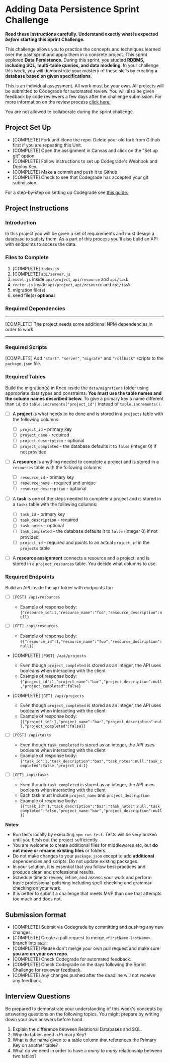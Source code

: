 # Adding Data Persistence Sprint Challenge

**Read these instructions carefully. Understand exactly what is expected _before_ starting this Sprint Challenge.**

This challenge allows you to practice the concepts and techniques learned over the past sprint and apply them in a concrete project. This sprint explored **Data Persistence**. During this sprint, you studied **RDBMS, including SQL, multi-table queries, and data modeling**. In your challenge this week, you will demonstrate your mastery of these skills by creating **a database based on given specifications**.

This is an individual assessment. All work must be your own. All projects will be submitted to Codegrade for automated review. You will also be given feedback by code reviewers a few days after the challenge submission. For more information on the review process [click here.](https://www.notion.so/lambdaschool/How-to-View-Feedback-in-CodeGrade-c5147cee220c4044a25de28bcb6bb54a)

You are not allowed to collaborate during the sprint challenge.

## Project Set Up

- [COMPLETE] Fork and clone the repo. Delete your old fork from Github first if you are repeating this Unit.
- [COMPLETE] Open the assignment in Canvas and click on the "Set up git" option.
- [COMPLETE] Follow instructions to set up Codegrade's Webhook and Deploy Key.
- [COMPLETE] Make a commit and push it to Github.
- [COMPLETE] Check to see that Codegrade has accepted your git submission.

For a step-by-step on setting up Codegrade see [this guide.](https://www.notion.so/lambdaschool/Submitting-an-assignment-via-Code-Grade-A-Step-by-Step-Walkthrough-07bd65f5f8364e709ecb5064735ce374)

## Project Instructions

### Introduction

In this project you will be given a set of requirements and must design a database to satisfy them. As a part of this process you'll also build an API with endpoints to access the data.

### Files to Complete

1. [COMPLETE] `index.js`
2. [COMPLETE] `api/server.js` 
3. `model.js` inside `api/project`, `api/resource` and `api/task`
4. `router.js` inside `api/project`, `api/resource` and `api/task`
5. migration file(s)
6. seed file(s) **optional**

### Required Dependencies
*************
[COMPLETE] The project needs some additional NPM dependencies in order to work.
*************
### Required Scripts

[COMPLETE] Add `"start"`. `"server"`, `"migrate"` and `"rollback"` scripts to the `package.json` file.

### Required Tables

Build the migration(s) in Knex inside the `data/migrations` folder using appropriate data types and constraints. **You must use the table names and the column names described below.** To give a primary key a name different than `id`, do `table.increments("project_id")` instead of `table.increments()`.

- [ ] A **project** is what needs to be done and is stored in a `projects` table with the following columns:

  - [ ] `project_id` - primary key
  - [ ] `project_name` - required
  - [ ] `project_description` - optional
  - [ ] `project_completed` - the database defaults it to `false` (integer 0) if not provided

- [ ] A **resource** is anything needed to complete a project and is stored in a `resources` table with the following columns:

  - [ ] `resource_id` - primary key
  - [ ] `resource_name` - required and unique
  - [ ] `resource_description` - optional

- [ ] A **task** is one of the steps needed to complete a project and is stored in a `tasks` table with the following columns:

  - [ ] `task_id` - primary key
  - [ ] `task_description` - required
  - [ ] `task_notes` - optional
  - [ ] `task_completed` - the database defaults it to `false` (integer 0) if not provided
  - [ ] `project_id` - required and points to an actual `project_id` in the `projects` table

- [ ] A **resource assignment** connects a resource and a project, and is stored in a `project_resources` table. You decide what columns to use.

### Required Endpoints

Build an API inside the `api` folder with endpoints for:

- [ ] `[POST] /api/resources`
  - Example of response body: `{"resource_id":1,"resource_name":"foo","resource_description":null}`

- [ ] `[GET] /api/resources`
  - Example of response body: `[{"resource_id":1,"resource_name":"foo","resource_description":null}]`

- [COMPLETE] `[POST] /api/projects`
  - Even though `project_completed` is stored as an integer, the API uses booleans when interacting with the client
  - Example of response body: `{"project_id":1,"project_name":"bar","project_description":null,"project_completed":false}`

- [COMPLETE] `[GET] /api/projects`
  - Even though `project_completed` is stored as an integer, the API uses booleans when interacting with the client
  - Example of response body: `[{"project_id":1,"project_name":"bar","project_description":null,"project_completed":false}]`

- [ ] `[POST] /api/tasks`
  - Even though `task_completed` is stored as an integer, the API uses booleans when interacting with the client
  - Example of response body: `{"task_id":1,"task_description":"baz","task_notes":null,"task_completed":false,"project_id:1}`

- [ ] `[GET] /api/tasks`
  - Even though `task_completed` is stored as an integer, the API uses booleans when interacting with the client
  - Each task must include `project_name` and `project_description`
  - Example of response body: `[{"task_id":1,"task_description":"baz","task_notes":null,"task_completed":false,"project_name:"bar","project_description":null}]`

**Notes:**

- Run tests locally by executing `npm run test`. Tests will be very broken until you flesh out the project sufficiently.
- You are welcome to create additional files for middlewares etc, but **do not move or rename existing files** or folders.
- Do not make changes to your `package.json` except to add **additional** dependencies and scripts. Do not update existing packages.
- In your solution, it is essential that you follow best practices and produce clean and professional results.
- Schedule time to review, refine, and assess your work and perform basic professional polishing including spell-checking and grammar-checking on your work.
- It is better to submit a challenge that meets MVP than one that attempts too much and does not.

## Submission format

- [COMPLETE] Submit via Codegrade by committing and pushing any new changes.
- [COMPLETE] Create a pull request to merge `<firstName-lastName>` branch into `main`.
- [COMPLETE] Please don't merge your own pull request and make sure **you are on your own repo**.
- [COMPLETE] Check Codegrade for automated feedback.
- [COMPLETE] Check Codegrade on the days following the Sprint Challenge for reviewer feedback.
- [COMPLETE] Any changes pushed after the deadline will not receive any feedback.

## Interview Questions

Be prepared to demonstrate your understanding of this week's concepts by answering questions on the following topics. You might prepare by writing down your own answers before hand.

1. Explain the difference between Relational Databases and SQL.
2. Why do tables need a Primary Key?
3. What is the name given to a table column that references the Primary Key on another table?
4. What do we need in order to have a _many to many_ relationship between two tables?
